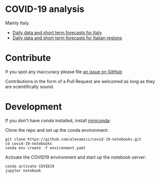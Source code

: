 # COVID-19 analysis

Mainly Italy.

 * [Daily data and short term forecasts for Italy](https://github.com/alexamici/covid-19-notebooks/blob/master/notebooks/italy-situation-report.ipynb)
 * [Daily data and short term forecasts for Italian regions](https://github.com/alexamici/covid-19-notebooks/blob/master/notebooks/italy-regions-situation-report.ipynb)

# Contribute

If you spot any inaccuracy please file [an issue on GitHub](https://github.com/alexamici/covid-19-notebooks/issues)

Contributions in the form of a Pull Request are welcomed as long as they are scientifically sound.

# Development

If you don't have *conda* installed, install [miniconda](https://docs.conda.io/projects/conda/en/latest/user-guide/install/): 

Clone the repo and set up the conda environment:

```
git clone https://github.com/alexamici/covid-19-notebooks.git
cd covid-19-notebooks
conda env create -f environment.yaml
```

Activate the COVID19 environment and start up the notebook server:

```
conda activate COVID19
jupyter notebook
```